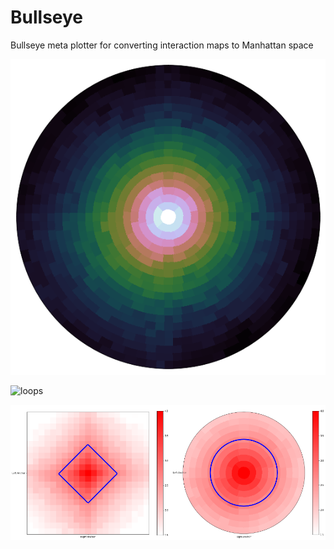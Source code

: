 # Bullseye
Bullseye meta plotter for converting interaction maps to Manhattan space


![bullseye](https://github.com/5centmike/Bullseye/blob/master/vc5C7.png)

![loops](https://github.com/5centmike/Bullseye/blob/master/loops.png)

![plots](https://github.com/5centmike/Bullseye/blob/master/plots.png)
